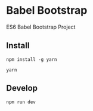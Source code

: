 # Babel Bootstrap
ES6 Babel Bootstrap Project

## Install

```
npm install -g yarn

yarn
```

## Develop

```
npm run dev
```